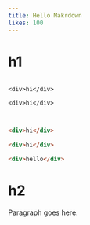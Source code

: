 ```yaml
---
title: Hello Makrdown
likes: 100
---
```


# h1 


```

<div>hi</div>

<div>hi</div>


```

```html

<div>hi</div>

<div>hi</div>

```


```html
<div>hello</div>
```

# h2

Paragraph goes here.